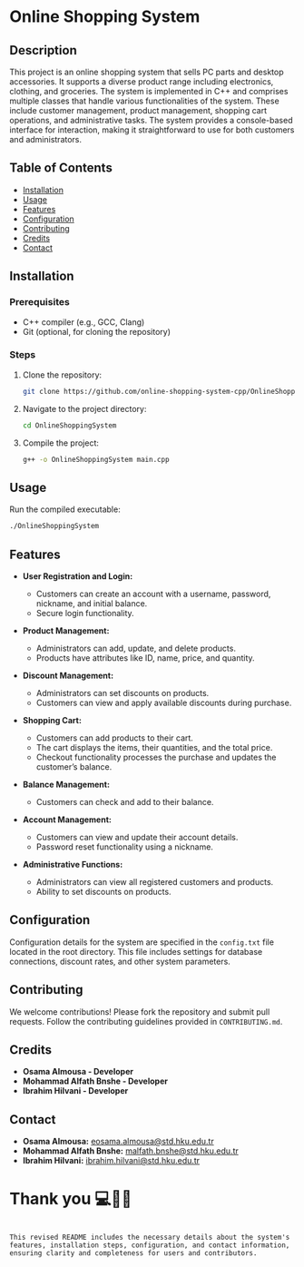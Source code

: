 # Online Shopping System

## Description
This project is an online shopping system that sells PC parts and desktop accessories. It supports a diverse product range including electronics, clothing, and groceries. The system is implemented in C++ and comprises multiple classes that handle various functionalities of the system. These include customer management, product management, shopping cart operations, and administrative tasks. The system provides a console-based interface for interaction, making it straightforward to use for both customers and administrators.

## Table of Contents
- [Installation](#installation)
- [Usage](#usage)
- [Features](#features)
- [Configuration](#configuration)
- [Contributing](#contributing)
- [Credits](#credits)
- [Contact](#contact)

## Installation
### Prerequisites
- C++ compiler (e.g., GCC, Clang)
- Git (optional, for cloning the repository)

### Steps
1. Clone the repository:
    ```bash
    git clone https://github.com/online-shopping-system-cpp/OnlineShoppingSystem
    ```
2. Navigate to the project directory:
    ```bash
    cd OnlineShoppingSystem
    ```
3. Compile the project:
    ```bash
    g++ -o OnlineShoppingSystem main.cpp
    ```

## Usage
Run the compiled executable:
```bash
./OnlineShoppingSystem
```

## Features
- **User Registration and Login:**
  - Customers can create an account with a username, password, nickname, and initial balance.
  - Secure login functionality.

- **Product Management:**
  - Administrators can add, update, and delete products.
  - Products have attributes like ID, name, price, and quantity.

- **Discount Management:**
  - Administrators can set discounts on products.
  - Customers can view and apply available discounts during purchase.

- **Shopping Cart:**
  - Customers can add products to their cart.
  - The cart displays the items, their quantities, and the total price.
  - Checkout functionality processes the purchase and updates the customer’s balance.

- **Balance Management:**
  - Customers can check and add to their balance.

- **Account Management:**
  - Customers can view and update their account details.
  - Password reset functionality using a nickname.

- **Administrative Functions:**
  - Administrators can view all registered customers and products.
  - Ability to set discounts on products.

## Configuration
Configuration details for the system are specified in the `config.txt` file located in the root directory. This file includes settings for database connections, discount rates, and other system parameters.

## Contributing
We welcome contributions! Please fork the repository and submit pull requests. Follow the contributing guidelines provided in `CONTRIBUTING.md`.

## Credits
- **Osama Almousa - Developer**
- **Mohammad Alfath Bnshe - Developer**
- **Ibrahim Hilvani - Developer**

## Contact
- **Osama Almousa:** eosama.almousa@std.hku.edu.tr
- **Mohammad Alfath Bnshe:** malfath.bnshe@std.hku.edu.tr
- **Ibrahim Hilvani:** ibrahim.hilvani@std.hku.edu.tr

# Thank you 💻🤗🛒
```

This revised README includes the necessary details about the system's features, installation steps, configuration, and contact information, ensuring clarity and completeness for users and contributors.
